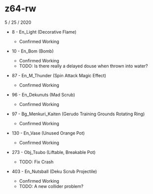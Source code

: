 # z64-rw

5 / 25 / 2020

* 8 - En_Light (Decorative Flame)
    * Confirmed Working

* 10 - En_Bom (Bomb)
    * Confirmed Working
    * TODO: Is there really a delayed douse when thrown into water?

* 87 - En_M_Thunder (Spin Attack Magic Effect)
    * Confirmed Working

* 96 - En_Dekunuts (Mad Scrub)
    * Confirmed Working

* 97 - Bg_Menkuri_Kaiten (Gerudo Training Grounds Rotating Ring)
    * Confirmed Working

* 130 - En_Vase (Unused Orange Pot)
    * Confirmed Working

* 273 - Obj_Tsubo (Liftable, Breakable Pot)
    * TODO: Fix Crash

* 403 - En_Nutsball (Deku Scrub Projectile)
    * Confirmed Working
    * TODO: A new collider problem?